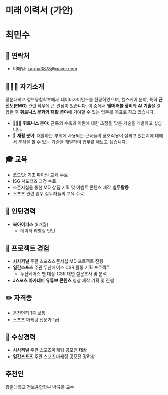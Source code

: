 # 미래 이력서 (가안)
# 최민수

## 📧 연락처
- 이메일: [karma3878@naver.com](mailto:karma3878@naver.com)

## 👨🏻‍🎓 자기소개
광운대학교 정보융합학부에서 데이터사이언스를 전공하였으며, 헬스케어 분야, 특히 **근전도(EMG)** 관련 직무에 큰 관심이 있습니다. 이 중에서 **웨어러블 장비**와 **AI 기술**을 결합한 후 **휘트니스 문화와 재활 분야**에 기여할 수 있는 업무를 목표로 하고 있습니다. 
- 🏃🏻‍➡️ **휘트니스 분야**: 근육의 수축과 이완에 대한 초점을 맞춘 기술을 개발하고 싶습니다.
- 💊 **재활 분야**: 재활하는 부위에 사용되는 근육들의 상호작용이 잘되고 있는지에 대해서 분석을 할 수 있는 기술을 개발하여 업무를 해보고 싶습니다.

## 🎓 교육
- 코드잇: 기초 파이썬 교육 수료
- ISG 서포터즈 과정 수료
- 스폰서십을 통한 MD 상품 기획 및 이벤트 콘텐츠 제작 **실무활동**
- 스포츠 관련 업무 실무자들의 교육 수료

## 🏢 인턴경력
- **북아이피스** (8개월)  
   - 데이터 라벨링 인턴

## 💼 프로젝트 경험
- **시사저널** 주관 스포츠스폰서십 MD 프로젝트 진행
- **일간스포츠** 주관 두산베어스 CSR 활동 기획 프로젝트  
   - 두산베어스 팬 대상 CSR 대면 설문조사 및 분석
- **J스포츠 아카데미 유튜브 콘텐츠** 영상 제작 기획 및 진행

## ✏️ 자격증
- 운전면허 1종 보통
- 스포츠 마케팅 전문가 1급

## 🥇 수상경력
- **시사저널** 주관 스포츠마케팅 공모전 **대상**
- **일간스포츠** 주관 스포츠마케팅 공모전 장려상
  
## 추천인
광운대학교 정보융합학부 박규동 교수
